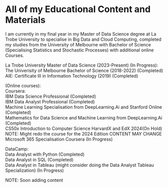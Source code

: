 # All of my Educational Content and Materials
I am currently in my final year in my Master of Data Science degree at La Trobe University to specialise in Big Data and Cloud Computing, completed my studies from the University of Melbourne with Bachelor of Science (Specialising Statistics and Stochastic Processes) with additional online Courses. <br/>

La Trobe University Master of Data Science (2023-Present)  (In Progress): <br/>
The Univerisity of Melbourne Bachelor of Science (2018-2022) (Completed)<br/>
AIE: Certificate III in Information Technology (2019) (Completed) <br/>

(Online courses): <br/>
Coursera: <br/>
IBM Data Science Professional (Completed) <br/>
IBM Data Analyst Professional (Completed) <br/>
Machine Learning Specialisation from DeepLearning.Ai and Stanford Online (Completed) <br/>
Mathematics for Data Science and Machine Learning from DeepLearning.Ai (Completed) <br/>
CS50x Introduction to Computer Science HarvardX and EdX 2024(On Hold) NOTE: Might redo the course for the 2024 Edition CONTENT MAY CHANGE <br/>
Microsoft 365 Specialisation Coursera (In Progress) <br/>

DataCamp: <br/>
Data Analyst with Python (Completed) <br/>
Data Analyst in SQL (Completed) <br/>
Data Analyst in Tableau (might consider doing the Data Analyst Tableau Specialization) (In Progress) <br/>

NOTE: Soon adding content <br/>




